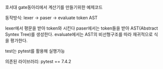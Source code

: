 호서대 gate동아리에서 계산기를 만들기위한 예제코드

동작방식:
lexer -> paser -> evaluate
    token      AST

lexer에서 평문을 받아 token와 시킨다
paser에서는 token들을 받아 AST(Abstract Syntex Tree)를 생성한다.
evaluate에서는 AST의 비선형구조를 따라 재귀적으로 식을 평가한다.

test는 pytest를 활용해 실행가능

의존된 라이브러리:
pytest == 7.4.2
